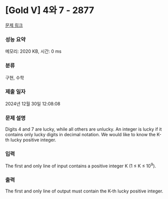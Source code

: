 # [Gold V] 4와 7 - 2877 

[문제 링크](https://www.acmicpc.net/problem/2877) 

### 성능 요약

메모리: 2020 KB, 시간: 0 ms

### 분류

구현, 수학

### 제출 일자

2024년 12월 30일 12:08:08

### 문제 설명

<p>Digits 4 and 7 are lucky, while all others are unlucky. An integer is lucky if it contains only lucky digits in decimal notation. We would like to know the K-th lucky positive integer. </p>

### 입력 

 <p>The first and only line of input contains a positive integer K (1 ≤ K ≤ 10<sup>9</sup>).</p>

### 출력 

 <p>The first and only line of output must contain the K-th lucky positive integer. </p>

<p> </p>

